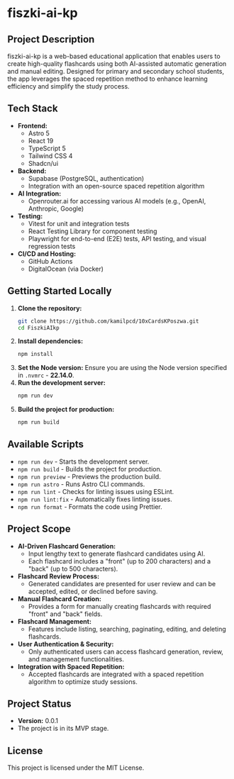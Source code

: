 # fiszki-ai-kp

## Project Description

fiszki-ai-kp is a web-based educational application that enables users to create high-quality flashcards using both AI-assisted automatic generation and manual editing. Designed for primary and secondary school students, the app leverages the spaced repetition method to enhance learning efficiency and simplify the study process.

## Tech Stack

- **Frontend:**
  - Astro 5
  - React 19
  - TypeScript 5
  - Tailwind CSS 4
  - Shadcn/ui
- **Backend:**
  - Supabase (PostgreSQL, authentication)
  - Integration with an open-source spaced repetition algorithm
- **AI Integration:**
  - Openrouter.ai for accessing various AI models (e.g., OpenAI, Anthropic, Google)
- **Testing:**
  - Vitest for unit and integration tests
  - React Testing Library for component testing
  - Playwright for end-to-end (E2E) tests, API testing, and visual regression tests
- **CI/CD and Hosting:**
  - GitHub Actions
  - DigitalOcean (via Docker)

## Getting Started Locally

1. **Clone the repository:**
   ```bash
   git clone https://github.com/kamilpcd/10xCardsKPoszwa.git
   cd FiszkiAIkp
   ```
2. **Install dependencies:**
   ```bash
   npm install
   ```
3. **Set the Node version:**
   Ensure you are using the Node version specified in `.nvmrc` - **22.14.0**.
4. **Run the development server:**
   ```bash
   npm run dev
   ```
5. **Build the project for production:**
   ```bash
   npm run build
   ```

## Available Scripts

- `npm run dev` - Starts the development server.
- `npm run build` - Builds the project for production.
- `npm run preview` - Previews the production build.
- `npm run astro` - Runs Astro CLI commands.
- `npm run lint` - Checks for linting issues using ESLint.
- `npm run lint:fix` - Automatically fixes linting issues.
- `npm run format` - Formats the code using Prettier.

## Project Scope

- **AI-Driven Flashcard Generation:**
  - Input lengthy text to generate flashcard candidates using AI.
  - Each flashcard includes a "front" (up to 200 characters) and a "back" (up to 500 characters).
- **Flashcard Review Process:**
  - Generated candidates are presented for user review and can be accepted, edited, or declined before saving.
- **Manual Flashcard Creation:**
  - Provides a form for manually creating flashcards with required "front" and "back" fields.
- **Flashcard Management:**
  - Features include listing, searching, paginating, editing, and deleting flashcards.
- **User Authentication & Security:**
  - Only authenticated users can access flashcard generation, review, and management functionalities.
- **Integration with Spaced Repetition:**
  - Accepted flashcards are integrated with a spaced repetition algorithm to optimize study sessions.

## Project Status

- **Version:** 0.0.1
- The project is in its MVP stage.

## License

This project is licensed under the MIT License.
